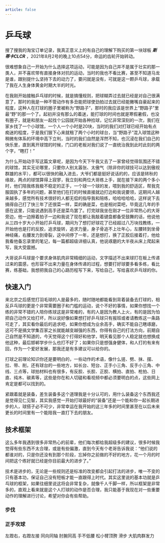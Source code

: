 ```yaml
---
article: false
---
```


# 乒乓球
搜了搜我的淘宝订单记录，我真正意义上的有自己的理解下购买的第一块球板 **_斯蒂卡CLCR_** ，2021年8月2号的晚上10点54分，命运的齿轮开始转动。

很难想象自己一开始为什么选择这项运动，可能是因为自己并不是属于壮实的那一类人，并不喜欢带有直接身体对抗的运动，当时的我也不看比赛，甚至不知道马龙是谁，跟别提什么坚持下去的动力了，要问就是没有，可就是这一颗乒乓球，承载了我在人生身体黄金时期大半的时光。

在我刚开始接触乒乓球的时候，就是搞懂规则，把球糊弄过去就已经是对自己很满意了，那时的我是一种不管动作有多丑能把球使劲拍过去就已经能撇嘴自豪起来的程度，这种人在打球的圈子里被称为“野路子”，那时的我应该是世界上“野路子”里最“野”的那一个了。起初并没有那么的着迷，能打球的时间也就是寒假暑假，也没有圈子，就是和朋友一起找个公园就开始各种捡球，记忆非常深刻的一次，我们在家乡找了一个小球馆，一个人一个小时是20块，当时的我们对打球已经开始有点痴迷的程度，于是我们狠下心来就租了两个小时的球台，当“野路子”混入球馆这种稍微有体系的环境中高下立判，当时的我们自然是浑然不知，也沉浸在我们自己的快乐里，直到离开球馆的时候，门口的老板对我们说了一直统治我到此时此刻的两个字，“瞎打！”

为什么开始动手写这篇文章呢，是因为今天下午我又去了一家曾经觉得氛围还不错的球馆，其实无论哪里，只要你人别太嚣张、太傲气（除非你的球技可以达到傲视群雄的水平），都可以很快的融入进去，大爷们都是挺好说话的的，应该是转秋的缘故，两点的球馆算得上寂寥，我立刻和两位大哥练上手，就在接下来的两个多小时，他们陪我练我极不稳定的正手，一个球一个球的发，喂到我的舒适区，帮我克服固执了多年的问题，甚至他们在打的时候直接就边打边和我说要领，这期间人越来越多，感觉所有技术很好的人都无偿的指导我和陪练，哈哈哈哈哈，这样说下去搞得自己打了快三年了还很菜一样，菜的确是菜，也是相对菜吧，毕竟这几年的手感在这里，只能说遇到高手还是菜鸟罢了。打完球我坐在刚才一位非常热心的大哥旁边，他一边擦着拍子一边和我说了现在都让我敲着键盘都备受鼓舞的话，他说他从三四十岁大小开始打乒乓球，期间为了想打好球花了已经超过八万块找教练，一开始他也是打的反胶，追求旋转，追求力量，身子骨追不上壮年心，左腰转到坐骨神经痛，右腰发力到骨裂，这中间停了一年，还是想打，换了正胶后接着打，他给我看他备忘录里的笔记，每一篇都超级详细认真，他说琢磨的大半夜从床上爬起来写，我大受震撼。

大哥说乒乓球是个要求身体肌肉非常精细的运动，文字描述不出来球打在板上传递过来的震感，也形容不出来力量在身体传递的过程，想要打好球要多看多练，看比赛，练基础，我想把我自己的心路历程写下来，写给自己，写给喜欢乒乓球的你。

## 快速入门
来北京之后感觉打羽毛球的人是最多的，随时随地都能看到背着装备去打球的，相反乒乓球的更是个非常需要圈子和门槛的运动，说个不好的事情，如果你想找一个练的非常不错的人陪你练球这是非常难的，有的人是因为教人上火，有的是因为怕把自己动作又给打坏，所以说好像如果想打好乒乓球只有报班或者请教练这一条路可走了，其实看你最后的追求吧，如果你想成为业余高手，确实不能自己瞎琢磨，这可不是搞文学集百家之长就能越变越强的东西，你得有自己的打法方向，前期自己自然是不知道的，今天觉得这个打得好和他学，明天看见那个人稳定就也想换成他这种，最后邯郸学步什么也打不好了；如果你只是想强身健体，和人打的有来有回，作为一个爱好发展，那我还是有多建议可以给你的。

打球之前理论知识你还是要明白的，一些动作的术语，像什么搓、劈、抹、摆、拉、带、削，还有球台的一些地方，如长台、短台、正手小三角、反手小三角、中线、三点等，球拍材料也有很多，有反胶、长胶、正胶、横拍、直拍、枪拍、日直、纯木、碳素等，这些是你在和人切磋和看视频中都必须要明白的点，这些网上肯定是都可以找到的。

紧跟着就是装备，差生装备多这个道理我是十分认可的，用什么装备这个东西我还是觉得见仁见智，其实我感觉一开始打球最好的“装备”还是一个能和你一起长期进步的人，球搭子必不可少，非常幸运在我开始的这三年多的时间里甚至在以后未来更长的时间里有一个能陪我一直打下去的朋友。

## 技术框架
这么多年我遇到很多非常热心的前辈，他们每次都给我超级多的建议，很多时候我觉得有些东西不太合理，或是有些偏激，直到今天有个老哥告诉我说：“他们说的都谁对的，只是你还没有到那个阶段，忘掉你之前做的不好的地方，花一个月的时间把这个练好就已经是你目前最大的进步了。”

技术是进步的，无论是一些规则还是标准的改变都会引起打法的进步，唯一不变的只有基本功，保证自己没有短板才能一直跟得上时代。其实这里说的基本功就是乒乓球的框架，如果往细里说这将会非常复杂，就像千人千脚一样，所以框架是非常多的，直观上看来就是这个人打球的动作是否合理，我只能基于我现在对一些重要动作的理解进行讨论，希望对你会有些帮助。

### 步伐


### 正手攻球
左蹬右，右蹬左接
同向同轴
肘腕同高
手不低腰
松小臂顶胯
滑步
大肌肉群发力